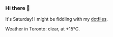 ### Hi there :wave:

It's Saturday! I might be fiddling with my [dotfiles](https://github.com/bewuethr/dotfiles).

Weather in Toronto: clear, at +15°C.
